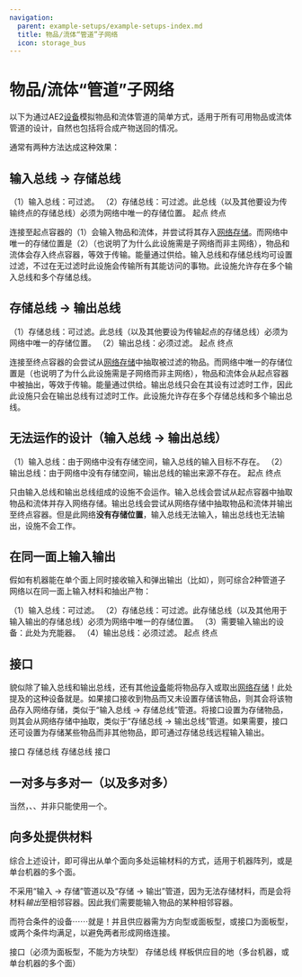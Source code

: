 ```yaml
---
navigation:
  parent: example-setups/example-setups-index.md
  title: 物品/流体“管道”子网络
  icon: storage_bus
---
```


# 物品/流体“管道”子网络

以下为通过AE2[设备](../ae2-mechanics/devices.md)模拟物品和流体管道的简单方式，适用于所有可用物品或流体管道的设计，自然也包括将合成产物送回<ItemLink id="pattern_provider" />的情况。

通常有两种方法达成这种效果：

## 输入总线 -> 存储总线

<GameScene zoom="6" background="transparent">
  <ImportStructure src="../assets/assemblies/import_storage_pipe.snbt" />

<BoxAnnotation color="#dddddd" min="3.7 0 0" max="4 1 1">
        （1）输入总线：可过滤。
  </BoxAnnotation>

<BoxAnnotation color="#dddddd" min="1 0 0" max="1.3 1 1">
        （2）存储总线：可过滤。此总线（以及其他要设为传输终点的存储总线）必须为网络中唯一的存储位置。
  </BoxAnnotation>

<DiamondAnnotation pos="4.5 0.5 0.5" color="#00ff00">
        起点
    </DiamondAnnotation>

<DiamondAnnotation pos="0.5 0.5 0.5" color="#00ff00">
        终点
    </DiamondAnnotation>

  <IsometricCamera yaw="195" pitch="30" />
</GameScene>

连接至起点容器的<ItemLink id="import_bus" />（1）会输入物品和流体，并尝试将其存入[网络存储](../ae2-mechanics/import-export-storage.md)。而网络中唯一的存储位置是<ItemLink id="storage_bus" />（2）（也说明了为什么此设施需是子网络而非主网络），物品和流体会存入终点容器，等效于传输。能量通过<ItemLink id="quartz_fiber" />供给。输入总线和存储总线均可设置过滤，不过在无过滤时此设施会传输所有其能访问的事物。此设施允许存在多个输入总线和多个存储总线。

## 存储总线 -> 输出总线

<GameScene zoom="6" background="transparent">
  <ImportStructure src="../assets/assemblies/storage_export_pipe.snbt" />

<BoxAnnotation color="#dddddd" min="3.7 0 0" max="4 1 1">
        （1）存储总线：可过滤。此总线（以及其他要设为传输起点的存储总线）必须为网络中唯一的存储位置。
  </BoxAnnotation>

<BoxAnnotation color="#dddddd" min="1 0 0" max="1.3 1 1">
        （2）输出总线：必须过滤。
  </BoxAnnotation>

<DiamondAnnotation pos="4.5 0.5 0.5" color="#00ff00">
        起点
    </DiamondAnnotation>

<DiamondAnnotation pos="0.5 0.5 0.5" color="#00ff00">
        终点
    </DiamondAnnotation>

  <IsometricCamera yaw="195" pitch="30" />
</GameScene>

连接至终点容器的<ItemLink id="export_bus" />会尝试从[网络存储](../ae2-mechanics/import-export-storage.md)中抽取被过滤的物品。而网络中唯一的存储位置是<ItemLink id="storage_bus" />（也说明了为什么此设施需是子网络而非主网络），物品和流体会从起点容器中被抽出，等效于传输。能量通过<ItemLink id="quartz_fiber" />供给。输出总线只会在其设有过滤时工作，因此此设施只会在输出总线有过滤时工作。此设施允许存在多个存储总线和多个输出总线。

## 无法运作的设计（输入总线 -> 输出总线）

<GameScene zoom="6" background="transparent">
  <ImportStructure src="../assets/assemblies/import_export_pipe.snbt" />

<BoxAnnotation color="#dd3333" min="3.7 0 0" max="4 1 1">
        （1）输入总线：由于网络中没有存储空间，输入总线的输入目标不存在。
  </BoxAnnotation>

<BoxAnnotation color="#dd3333" min="1 0 0" max="1.3 1 1">
        （2）输出总线：由于网络中没有存储空间，输出总线的输出来源不存在。
  </BoxAnnotation>

<DiamondAnnotation pos="4.5 0.5 0.5" color="#ff0000">
        起点
    </DiamondAnnotation>

<DiamondAnnotation pos="0.5 0.5 0.5" color="#ff0000">
        终点
    </DiamondAnnotation>

  <IsometricCamera yaw="195" pitch="30" />
</GameScene>

只由输入总线和输出总线组成的设施不会运作。输入总线会尝试从起点容器中抽取物品和流体并存入网络存储。输出总线会尝试从网络存储中抽取物品和流体并输出至终点容器。但是此网络**没有存储位置**，输入总线无法输入，输出总线也无法输出，设施不会工作。

## 在同一面上输入输出

假如有机器能在单个面上同时接收输入和弹出输出（比如<ItemLink id="charger" />），则可综合2种管道子网络以在同一面上输入材料和抽出产物：

<GameScene zoom="6" background="transparent">
  <ImportStructure src="../assets/assemblies/import_storage_export_pipe.snbt" />

<BoxAnnotation color="#dddddd" min="4 1 1" max="5 1.3 2">
        （1）输入总线：可过滤。
  </BoxAnnotation>

<BoxAnnotation color="#dddddd" min="2 1 1" max="3 1.3 2">
        （2）存储总线：可过滤。此存储总线（以及其他用于输入输出的存储总线）必须为网络中唯一的存储位置。
  </BoxAnnotation>

<BoxAnnotation color="#dddddd" min="2 0 1" max="3 1 2">
        （3）需要输入输出的设备：此处为充能器。
  </BoxAnnotation>

<BoxAnnotation color="#dddddd" min="0 1 1" max="1 1.3 2">
        （4）输出总线：必须过滤。
  </BoxAnnotation>

<DiamondAnnotation pos="4.5 0.5 1.5" color="#00ff00">
        起点
    </DiamondAnnotation>

<DiamondAnnotation pos="0.5 0.5 1.5" color="#00ff00">
        终点
    </DiamondAnnotation>

  <IsometricCamera yaw="195" pitch="30" />
</GameScene>

## 接口

貌似除了输入总线和输出总线，还有其他[设备](../ae2-mechanics/devices.md)能将物品存入或取出[网络存储](../ae2-mechanics/import-export-storage.md)！此处提及的这种设备就是<ItemLink id="interface" />。如果接口接收到物品而又未设置存储该物品，则其会将该物品存入网络存储，类似于“输入总线 -> 存储总线”管道。将接口设置为存储物品，则其会从网络存储中抽取，类似于“存储总线 -> 输出总线”管道。如果需要，接口还可设置为存储某些物品而非其他物品，即可通过存储总线远程输入输出。

<GameScene zoom="6" background="transparent">
<ImportStructure src="../assets/assemblies/interface_pipes.snbt" />

<BoxAnnotation color="#dddddd" min="3.7 0 0" max="4 1 1">
        接口
  </BoxAnnotation>

<BoxAnnotation color="#dddddd" min="1 0 0" max="1.3 1 1">
        存储总线
  </BoxAnnotation>

<BoxAnnotation color="#dddddd" min="3.7 0 2" max="4 1 3">
        存储总线
  </BoxAnnotation>

<BoxAnnotation color="#dddddd" min="0 1 2" max="1 1.3 3">
        接口
  </BoxAnnotation>

<IsometricCamera yaw="195" pitch="30" />
</GameScene>

## 一对多与多对一（以及多对多）

当然，<ItemLink id="import_bus" />、<ItemLink id="export_bus" />、<ItemLink id="storage_bus" />并非只能使用一个。

<GameScene zoom="3" background="transparent">
<ImportStructure src="../assets/assemblies/many_to_many_pipe.snbt" />

<IsometricCamera yaw="185" pitch="30" />
</GameScene>

## 向多处提供材料

综合上述设计，即可得出从单个<ItemLink id="pattern_provider" />面向多处运输材料的方式，适用于机器阵列，或是单台机器的多个面。

不采用“输入 -> 存储”管道以及“存储 -> 输出”管道，因为<ItemLink id="pattern_provider" />无法存储材料，而是会将材料*输出*至相邻容器。因此我们需要能输入物品的某种相邻容器。

而符合条件的设备⋯⋯就是<ItemLink id="interface" />！并且供应器需为方向型或面板型，或接口为面板型，或两个条件均满足，以避免两者形成网络连接。

<GameScene zoom="6" background="transparent">
<ImportStructure src="../assets/assemblies/provider_interface_storage.snbt" />

<BoxAnnotation color="#dddddd" min="2.7 0 1" max="3 1 2">
        接口（必须为面板型，不能为方块型）
  </BoxAnnotation>

<BoxAnnotation color="#dddddd" min="1 0 0" max="1.3 1 4">
        存储总线
  </BoxAnnotation>

<BoxAnnotation color="#dddddd" min="0 0 0" max="1 1 4">
        样板供应目的地（多台机器，或单台机器的多个面）
  </BoxAnnotation>

<IsometricCamera yaw="185" pitch="30" />
</GameScene>